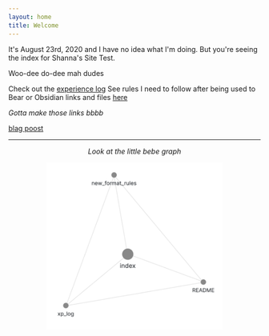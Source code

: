 ```yaml
---
layout: home
title: Welcome
---
```


It's August 23rd, 2020 and I have no idea what I'm doing. But you're seeing the index for Shanna's Site Test.

Woo-dee do-dee mah dudes

Check out the [experience log](site_notes/xp_log.md)
See rules I need to follow after being used to Bear or Obsidian links and files [here](site_notes/new_format_rules.md)

*Gotta make those links bbbb*

[blag poost](_posts/2018-09-12-my-first-post.md)

---

<p align="center">
  <i>Look at the little bebe graph</i>
</p>

<p align="center">
  <img align="center" width="350" src="attachments/20200823170128_graph.png">
</p>

